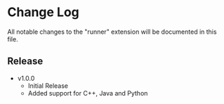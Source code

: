 # Change Log

All notable changes to the "runner" extension will be documented in this file.

## Release

- v1.0.0
  - Initial Release
  - Added support for C++, Java and Python
